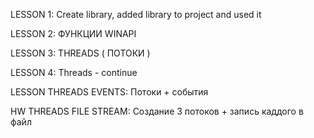 LESSON 1:
Create library, added library to project and used it

LESSON 2: 
ФУНКЦИИ WINAPI

LESSON 3:
THREADS ( ПОТОКИ )

LESSON 4:
Threads - continue

LESSON THREADS EVENTS:
Потоки + события

HW THREADS FILE STREAM:
Создание 3 потоков + запись каддого в файл
